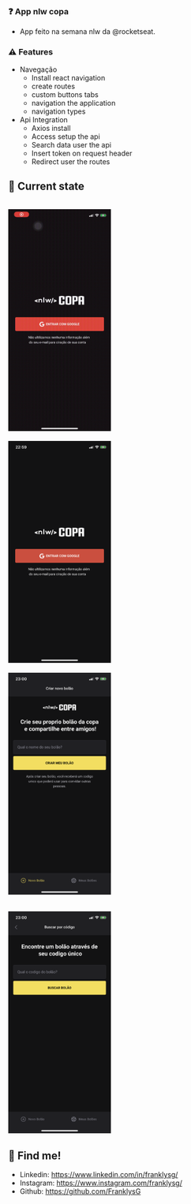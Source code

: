 ### ❓ App nlw copa

- App feito na semana nlw da @rocketseat.
### ⚠️ Features

- Navegação
    - Install react navigation
    - create routes
    - custom buttons tabs
    - navigation the application
    - navigation types
- Api Integration
    - Axios install
    - Access setup the api
    - Search data user the api
    - Insert token on request header
    - Redirect user the routes
## 📱 Current state

<p align="left">
<code>
<img src="assets/readme/screen.gif" height="450px">
</code>
<code>
<img src="assets/readme/screen-00.png" height="450px">
</code>
<code>
<img src="assets/readme/screen-01.png" height="450px">
</code>
</p>
<p align="left">
<code>
<img src="assets/readme/screen-02.png" height="450px">
</code>
</p>

## 📌 Find me!
- Linkedin: https://www.linkedin.com/in/franklysg/
- Instagram: https://www.instagram.com/franklysg/
- Github: https://github.com/FranklysG